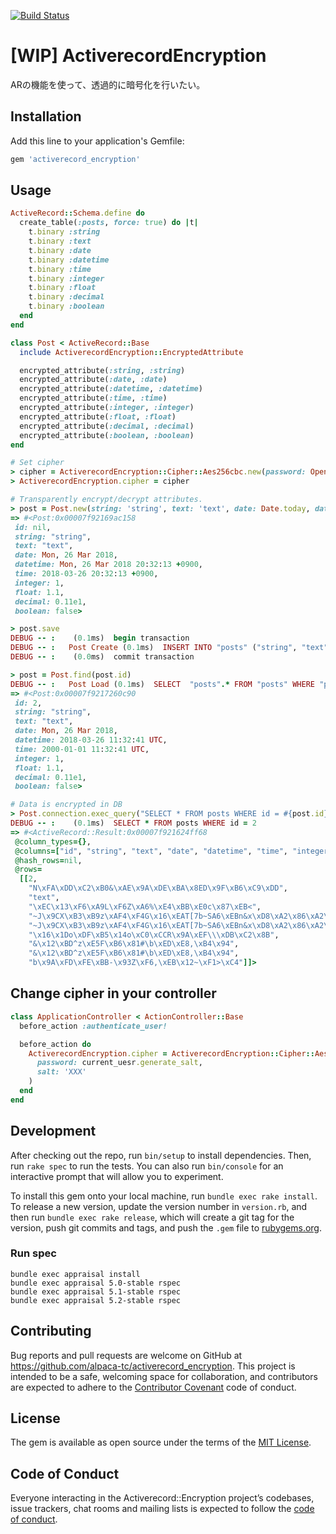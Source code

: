 [![Build Status](https://travis-ci.org/alpaca-tc/activerecord_encryption.png)](https://travis-ci.org/alpaca-tc/activerecord_encryption)

# [WIP] ActiverecordEncryption

ARの機能を使って、透過的に暗号化を行いたい。

## Installation

Add this line to your application's Gemfile:

```ruby
gem 'activerecord_encryption'
```

## Usage

```ruby
ActiveRecord::Schema.define do
  create_table(:posts, force: true) do |t|
    t.binary :string
    t.binary :text
    t.binary :date
    t.binary :datetime
    t.binary :time
    t.binary :integer
    t.binary :float
    t.binary :decimal
    t.binary :boolean
  end
end

class Post < ActiveRecord::Base
  include ActiverecordEncryption::EncryptedAttribute

  encrypted_attribute(:string, :string)
  encrypted_attribute(:date, :date)
  encrypted_attribute(:datetime, :datetime)
  encrypted_attribute(:time, :time)
  encrypted_attribute(:integer, :integer)
  encrypted_attribute(:float, :float)
  encrypted_attribute(:decimal, :decimal)
  encrypted_attribute(:boolean, :boolean)
end

# Set cipher
> cipher = ActiverecordEncryption::Cipher::Aes256cbc.new(password: OpenSSL::Random.random_bytes(8), salt: OpenSSL::Random.random_bytes(8))
> ActiverecordEncryption.cipher = cipher

# Transparently encrypt/decrypt attributes.
> post = Post.new(string: 'string', text: 'text', date: Date.today, datetime: DateTime.now, time: Time.now, integer: 1, float: 1.1, decimal: 1.1, boolean: false)
=> #<Post:0x00007f92169ac158
 id: nil,
 string: "string",
 text: "text",
 date: Mon, 26 Mar 2018,
 datetime: Mon, 26 Mar 2018 20:32:13 +0900,
 time: 2018-03-26 20:32:13 +0900,
 integer: 1,
 float: 1.1,
 decimal: 0.11e1,
 boolean: false>

> post.save
DEBUG -- :    (0.1ms)  begin transaction
DEBUG -- :   Post Create (0.1ms)  INSERT INTO "posts" ("string", "text", "date", "datetime", "time", "integer", "float", "decimal", "boolean") VALUES (?, ?, ?, ?, ?, ?, ?, ?, ?)  [["string", "N\xFA\xDD\xC2\xB0&\xAE\x9A\xDE\xBA\x8ED\x9F\xB6\xC9\xDD"], ["text", "<4 bytes of binary data>"], ["date", "\xEC\x13\xF6\xA9L\xF6Z\xA6%\xE4\xBB\xE0c\x87\xEB<"], ["datetime", "~J\x9CX\xB3\xB9z\xAF4\xF4G\x16\xEAT[7b~SA6\xEBn&x\xD8\xA2\x86\xA2\xAA\xCEl"], ["time", "~J\x9CX\xB3\xB9z\xAF4\xF4G\x16\xEAT[7b~SA6\xEBn&x\xD8\xA2\x86\xA2\xAA\xCEl"], ["integer", "\x16\x1Do\xDF\xB5\x14o\xC0\xCCR\x9A\xEF\\\xDB\xC2\x8B"], ["float", "&\x12\xBD^z\xE5F\xB6\x81#\b\xED\xE8,\xB4\x94"], ["decimal", "&\x12\xBD^z\xE5F\xB6\x81#\b\xED\xE8,\xB4\x94"], ["boolean", "b\x9A\xFD\xFE\xBB-\x93Z\xF6,\xEB\x12~\xF1>\xC4"]]
DEBUG -- :    (0.0ms)  commit transaction

> post = Post.find(post.id)
DEBUG -- :   Post Load (0.1ms)  SELECT  "posts".* FROM "posts" WHERE "posts"."id" = ? LIMIT ?  [["id", 2], ["LIMIT", 1]]
=> #<Post:0x00007f9217260c90
 id: 2,
 string: "string",
 text: "text",
 date: Mon, 26 Mar 2018,
 datetime: 2018-03-26 11:32:41 UTC,
 time: 2000-01-01 11:32:41 UTC,
 integer: 1,
 float: 1.1,
 decimal: 0.11e1,
 boolean: false>

# Data is encrypted in DB
> Post.connection.exec_query("SELECT * FROM posts WHERE id = #{post.id}")
DEBUG -- :    (0.1ms)  SELECT * FROM posts WHERE id = 2
=> #<ActiveRecord::Result:0x00007f921624ff68
 @column_types={},
 @columns=["id", "string", "text", "date", "datetime", "time", "integer", "float", "decimal", "boolean"],
 @hash_rows=nil,
 @rows=
  [[2,
    "N\xFA\xDD\xC2\xB0&\xAE\x9A\xDE\xBA\x8ED\x9F\xB6\xC9\xDD",
    "text",
    "\xEC\x13\xF6\xA9L\xF6Z\xA6%\xE4\xBB\xE0c\x87\xEB<",
    "~J\x9CX\xB3\xB9z\xAF4\xF4G\x16\xEAT[7b~SA6\xEBn&x\xD8\xA2\x86\xA2\xAA\xCEl",
    "~J\x9CX\xB3\xB9z\xAF4\xF4G\x16\xEAT[7b~SA6\xEBn&x\xD8\xA2\x86\xA2\xAA\xCEl",
    "\x16\x1Do\xDF\xB5\x14o\xC0\xCCR\x9A\xEF\\\xDB\xC2\x8B",
    "&\x12\xBD^z\xE5F\xB6\x81#\b\xED\xE8,\xB4\x94",
    "&\x12\xBD^z\xE5F\xB6\x81#\b\xED\xE8,\xB4\x94",
    "b\x9A\xFD\xFE\xBB-\x93Z\xF6,\xEB\x12~\xF1>\xC4"]]>
```

## Change cipher in your controller

```ruby
class ApplicationController < ActionController::Base
  before_action :authenticate_user!

  before_action do
    ActiverecordEncryption.cipher = ActiverecordEncryption::Cipher::Aes256cbc.new(
      password: current_uesr.generate_salt,
      salt: 'XXX'
    )
  end
end
```

## Development

After checking out the repo, run `bin/setup` to install dependencies. Then, run `rake spec` to run the tests. You can also run `bin/console` for an interactive prompt that will allow you to experiment.

To install this gem onto your local machine, run `bundle exec rake install`. To release a new version, update the version number in `version.rb`, and then run `bundle exec rake release`, which will create a git tag for the version, push git commits and tags, and push the `.gem` file to [rubygems.org](https://rubygems.org).

### Run spec

```
bundle exec appraisal install
bundle exec appraisal 5.0-stable rspec
bundle exec appraisal 5.1-stable rspec
bundle exec appraisal 5.2-stable rspec
```

## Contributing

Bug reports and pull requests are welcome on GitHub at https://github.com/alpaca-tc/activerecord_encryption. This project is intended to be a safe, welcoming space for collaboration, and contributors are expected to adhere to the [Contributor Covenant](http://contributor-covenant.org) code of conduct.

## License

The gem is available as open source under the terms of the [MIT License](https://opensource.org/licenses/MIT).

## Code of Conduct

Everyone interacting in the Activerecord::Encryption project’s codebases, issue trackers, chat rooms and mailing lists is expected to follow the [code of conduct](https://github.com/alpaca-tc/activerecord_encryption/blob/master/CODE_OF_CONDUCT.md).
